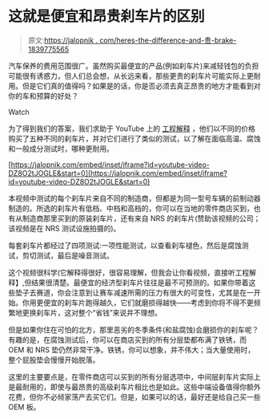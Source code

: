 # 这就是便宜和昂贵刹车片的区别

> 原文:[https://jalopnik . com/heres-the-difference-and-贵-brake-1839775565](https://jalopnik.com/heres-the-difference-between-cheap-and-expensive-brake-1839775565)

汽车保养的费用范围很广。虽然购买最便宜的产品(例如刹车片)来减轻钱包的负担可能很有诱惑力，但人们总会想，从长远来看，那些更贵的刹车片可能实际上更耐用。但是它们真的值得吗？如果是的话，你是否必须去真正昂贵的地方才能看到对你的车和预算的好处？

Watch

为了得到我们的答案，我们求助于 YouTube 上的 [工程解释](https://www.youtube.com/channel/UClqhvGmHcvWL9w3R48t9QXQ) ，他们以不同的价格购买了五种不同的刹车片，并对它们进行了类似的测试，以了解在面临高温、腐蚀和一般成分测试时，哪种更耐用。

 [https://jalopnik.com/embed/inset/iframe?id=youtube-video-DZ8O2tJOGLE&start=0](https://jalopnik.com/embed/inset/iframe?id=youtube-video-DZ8O2tJOGLE&start=0) 

本视频中测试的每个刹车片来自不同的制造商，但都是为同一型号车辆的前制动器制造的。所选的刹车片有低档、中档和高档的，你可以在当地的零件商店买到，也有从制造商那里买到的原装刹车片，还有来自 NRS 的刹车片(赞助该视频的公司；该视频是在 NRS 测试设施拍摄的)。

每套刹车片都经过了四项测试:一项性能测试，以查看刹车褪色，然后是腐蚀测试，剪切测试，最后是噪音测试。

这个视频很科学(它解释得很好，很容易理解，但我会让你看视频，直接听工程解释】,但结果很清楚。最便宜的经济型刹车片往往是最不可预测的。如果你带着这些垫子去赛道，你会注意到让赛车减速所需的压力有很大的可变性，尤其是在一开始。你用更便宜的刹车片跑得越久，它们就磨损得越快——考虑到你将不得不更频繁地更换刹车片，这对整个“省钱”来说并不理想。

但是如果你住在可怕的北方，那里恶劣的冬季条件(和盐腐蚀)会磨损你的刹车呢？有趣的是，在腐蚀测试后，你可以在商店买到的所有分层垫都布满了铁锈，而 OEM 和 NRS 垫仍然非常干净。铁锈，你可以想象，并不伟大；当大量使用时，整个屁股垫会慢慢开始脱落。

这里的主要要点是，在零件商店可以买到的所有分层选项中，中间层刹车片实际上是最耐用的，即使与最昂贵的高级刹车片相比也是如此。这些中端设备值得你额外花费，但你不必倾家荡产去买它们。但是，如果可以的话，最好还是给自己买一些 OEM 板。